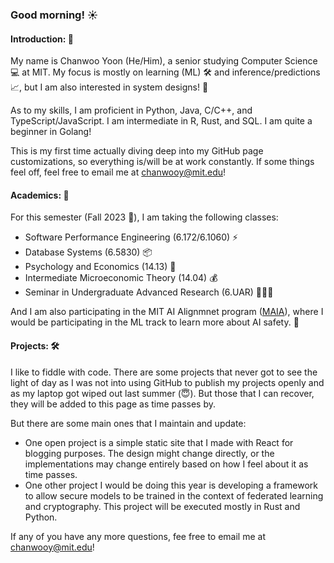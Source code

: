 ### Good morning! ☀️

#### Introduction: 👋

My name is Chanwoo Yoon (He/Him), a senior studying Computer Science 💻 at MIT. My focus is mostly on learning (ML) 🛠 and inference/predictions 📈, but I am also interested in system designs! 🔨

As to my skills, I am proficient in Python, Java, C/C++, and TypeScript/JavaScript. I am intermediate in R, Rust, and SQL. I am quite a beginner in Golang!

This is my first time actually diving deep into my GitHub page customizations, so everything is/will be at work constantly. If some things feel off, feel free to email me at chanwooy@mit.edu!

#### Academics: 📝

For this semester (Fall 2023 🍁), I am taking the following classes:
- Software Performance Engineering (6.172/6.1060) ⚡️
- Database Systems (6.5830) 📦
- Psychology and Economics (14.13) 🤯
- Intermediate Microeconomic Theory (14.04) 💰
- Seminar in Undergraduate Advanced Research (6.UAR) 👨🏻‍🔬

And I am also participating in the MIT AI Alignmnet program ([MAIA](https://www.mitalignment.org/)), where I would be participating in the ML track to learn more about AI safety. 🥽

#### Projects: 🛠

I like to fiddle with code. There are some projects that never got to see the light of day as I was not into using GitHub to publish my projects openly and as my laptop got wiped out last summer (😇). But those that I can recover, they will be added to this page as time passes by.

But there are some main ones that I maintain and update:
- One open project is a simple static site that I made with React for blogging purposes. The design might change directly, or the implementations may change entirely based on how I feel about it as time passes.
- One other project I would be doing this year is developing a framework to allow secure models to be trained in the context of federated learning and cryptography. This project will be executed mostly in Rust and Python.

If any of you have any more questions, fee free to email me at chanwooy@mit.edu!

<!--
**Yooncw0223/Yooncw0223** is a ✨ _special_ ✨ repository because its `README.md` (this file) appears on your GitHub profile.

Here are some ideas to get you started:

- 🔭 I’m currently working on ...
- 🌱 I’m currently learning ...
- 👯 I’m looking to collaborate on ...
- 🤔 I’m looking for help with ...
- 💬 Ask me about ...
- 📫 How to reach me: ...
- 😄 Pronouns: ...
- ⚡ Fun fact: ...
-->
